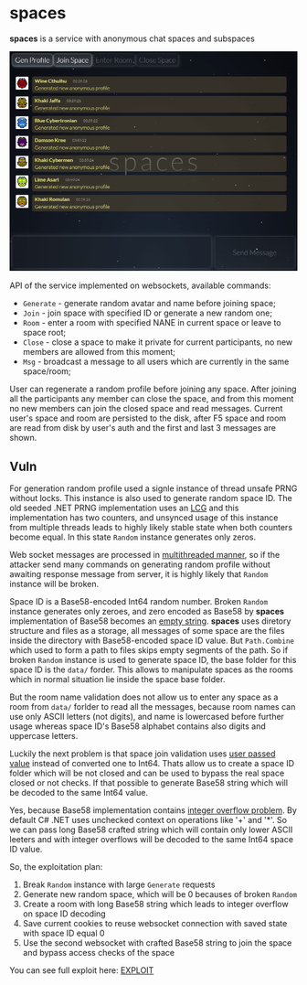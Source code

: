 # spaces

**spaces** is a service with anonymous chat spaces and subspaces

![spaces](spaces.png)

API of the service implemented on websockets, available commands:
* `Generate` - generate random avatar and name before joining space;
* `Join` - join space with specified ID or generate a new random one;
* `Room` - enter a room with specified NANE in current space or leave to space root;
* `Close` - close a space to make it private for current participants, no new members are allowed from this moment;
* `Msg` - broadcast a message to all users which are currently in the same space/room;

User can regenerate a random profile before joining any space. After joining all the participants any member can close the space,
and from this moment no new members can join the closed space and read messages. Current user's space and room are persisted to
the disk, after F5 space and room are read from disk by user's auth and the first and last 3 messages are shown.

## Vuln

For generation random profile used a signle instance of thread unsafe PRNG without locks. This instance is also used to 
generate random space ID. The old seeded .NET PRNG implementation uses an [LCG](https://en.wikipedia.org/wiki/Linear_congruential_generator)
and this implementation has two counters, and unsynced usage of this instance from multiple threads leads to highly likely
stable state when both counters become equal. In this state `Random` instance generates only zeros.

Web socket messages are processed in [multithreaded manner](https://github.com/HITB-CyberWeek/hitbsecconf-ctf-2023/blob/a039d2104339867be7902a7b4962c4fc37db3780/services/spaces/src/WsHandler.cs#L53),
so if the attacker send many commands on generating random profile without awaiting response message from server,
it is highly likely that `Random` instance will be broken.

Space ID is a Base58-encoded Int64 random number. Broken `Random` instance generates only zeroes, and zero encoded as Base58
by **spaces** implementation of Base58 becomes an [empty string](https://github.com/HITB-CyberWeek/hitbsecconf-ctf-2023/blob/350cfea92f90658623a1533504a0a160be61e0ff/services/spaces/src/Base58.cs#L17).
**spaces** uses diretory structure and files as a storage, all messages of some space are the files inside the directory with
Base58-encoded space ID value. But `Path.Combine` which used to form a path to files skips empty segments of the path. So if
broken `Random` instance is used to generate space ID, the base folder for this space ID is the `data/` forder. This allows
to manipulate spaces as the rooms which in normal situation lie inside the space base folder.

But the room name validation does not allow us to enter any space as a room from `data/` forlder to read all the messages,
because room names can use only ASCII letters (not digits), and name is lowercased before further usage whereas space ID's
Base58 alphabet contains also digits and uppercase letters.

Luckily the next problem is that space join validation uses [user passed value](https://github.com/HITB-CyberWeek/hitbsecconf-ctf-2023/blob/350cfea92f90658623a1533504a0a160be61e0ff/services/spaces/src/WsHandler.cs#L163)
instead of converted one to Int64. Thats allow us to create a space ID folder which will be not closed and can be used to bypass
the real space closed or not checks. If that possible to generate Base58 string which will be decoded to the same Int64 value.

Yes, because Base58 implementation contains [integer overflow problem](https://github.com/HITB-CyberWeek/hitbsecconf-ctf-2023/blob/350cfea92f90658623a1533504a0a160be61e0ff/services/spaces/src/Base58.cs#L41).
By default C# .NET uses unchecked context on operations like '+' and '\*'. So we can pass long Base58 crafted string which
will contain only lower ASCII leeters and with integer overflows will be decoded to the same Int64 space ID value.

So, the exploitation plan:
1. Break `Random` instance with large `Generate` requests
2. Generate new random space, which will be 0 becauses of broken `Random`
3. Create a room with long Base58 string which leads to integer overflow on space ID decoding
4. Save current cookies to reuse websocket connection with saved state with space ID equal 0
5. Use the second websocket with crafted Base58 string to join the space and bypass access checks of the space

You can see full exploit here: [EXPLOIT](../../../../blob/main/sploits/spaces/Program.cs)
